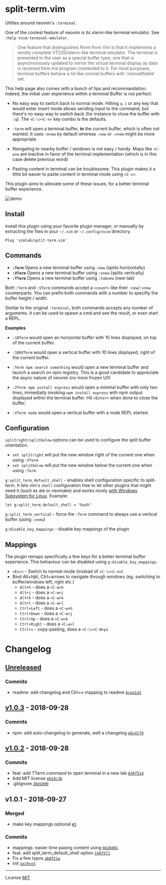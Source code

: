 # split-term.vim

Utilites around neovim's `:terminal`.

One of the coolest feature of neovim is its xterm-like terminal emulator. See
`:help nvim-terminal-emulator`.

> One feature that distinguishes Nvim from Vim is that it implements a mostly
complete VT220/xterm-like terminal emulator. The terminal is presented to the
user as a special buffer type, one that is asynchronously updated to mirror
the virtual terminal display as data is received from the program connected
to it. For most purposes, terminal buffers behave a lot like normal buffers
with 'nomodifiable' set.

This help page also comes with a bunch of tips and recommandation. Indeed, the
initial user experience within a terminal Buffer is not perfect:

- No easy way to switch back to normal mode. Hitting `a`, `i` or any key that
  would enter insert mode allows sending input to the command, but there's no
  easy way to switch back (for instance to close the buffer with `:q`). The
  `<C-\><C-n>` key combo is the defaults.

- `:term` will open a terminal buffer, **in** the current buffer, which is
  often not wanted. It uses `:enew` by default whereas `:new` or `:vnew` might
  be more appropriate.

- Navigating to nearby buffer / windows is not easy / handy. Maps like `<C-w>w`
  are inactive in favor of the terminal implementation (which is in this case
  delete previous word)

- Pasting content in terminal can be troublesome. This plugin makes it a little
  bit easier to paste content in terminal mode using `<C-v>`.

This plugin aims to alleviate some of these issues, for a better terminal
buffer experience.

![demo](./demo.gif)

## Install

Install this plugin using your favorite plugin manager, or manually by
extracting the files in your `~/.vim` or `~/.config/nvim` directory.

    Plug 'vimlab/split-term.vim'

## Commands

- **`:Term`** Opens a new terminal buffer using `:new` (splits horizontally)
- **`:VTerm`** Opens a new terminal buffer using `:vnew` (splits vertically)
- **`:TTerm`** Opens a new terminal buffer using `:tabnew` (new tab)

Both `:Term` and `:VTerm` commands accept a `<count>` like their `:new`/`:vnew`
counterparts. You can prefix both commands with a number to specifiy the buffer
height / width.

Similar to the original `:terminal`, both commands accepts any number of
arguments. It can be used to spawn a cmd and see the result, or even start a
REPL.

**Examples**

- `:10Term` would open an horizontal buffer with 10 lines displayed, on top of
  the current buffer.

- `:100VTerm` would open a vertical buffer with 10 lines displayed, right of
  the current buffer.

- `:Term npm search something` would open a new terminal buffer and launch a
  search on npm registry. This is a good candidate to appreciate the async
  nature of neovim (no more frozen UI!)

- `:2Term npm install express` would open a minimal buffer with only two lines,
  immediatly invoking `npm install express` with npm output displayed within
  the terminal buffer. Hit `<Enter>` when done to close the buffer.

- `:VTerm node` would open a vertical buffer with a node REPL started.

## Configuration

`splitright/splitbelow` options can be used to configure the split buffer
  orientation.
  - `set splitright` will put the new window right of the current one when using `:VTerm`
  - `set splitbelow` will put the new window below the current one when using `:Term`

`g:split_term_default_shell` - enables shell configuration specific to
  split-term. It lets vim's `shell` configuration free to let other plugins
  that might need it (such as ale or neomake) and works nicely [with Windows
  Subsystem for Linux](https://docs.microsoft.com/en-us/windows/wsl/about).
  Example:

```vim
let g:split_term_default_shell = "bash"
```

`g:split_term_vertical` - force the `:Term` command to always use a vertical
  buffer (using `:vnew`)

`g:disable_key_mappings` - disable key mappings of the plugin

## Mappings

The plugin remaps specifically a few keys for a better terminal buffer experience. This
behaviour can be disabled using `g:disable_key_mappings`.

- `<Esc>` - Switch to normal mode (instead of `<C-\><C-n>`)
- Bind Alt+hjkl, Ctrl+arrows to navigate through windows (eg. switching to buffer/windows left, right etc.)
  - `Alt+h` - does a `<C-w>h`
  - `Alt+j` - does a `<C-w>j`
  - `Alt+k` - does a `<C-w>k`
  - `Alt+l` - does a `<C-w>l`
  - `Ctrl+Left` - does a `<C-w>h`
  - `Ctrl+Down` - does a `<C-w>j`
  - `Ctrl+Up` - does a `<C-w>k`
  - `Ctrl+Right` - does a `<C-w>l`
  - `Ctrl+v` - copy-pasting, does a `<C-\><C-N>pi`


# Changelog

## [Unreleased](https://github.com/vimlab/split-term.vim/compare/v1.0.3...HEAD)

### Commits

- readme: add changelog and Ctrl+v mapping to readme [`6cea1a3`](https://github.com/vimlab/split-term.vim/commit/6cea1a3f6f7ad57f6796f6c544a7567242d9777c)

## [v1.0.3](https://github.com/vimlab/split-term.vim/compare/v1.0.2...v1.0.3) - 2018-09-28

### Commits

- npm: add auto-changelog to generate, well a changelog [`e6c4179`](https://github.com/vimlab/split-term.vim/commit/e6c41795d973b4f358d25a093e4b5ccc4205d821)

## [v1.0.2](https://github.com/vimlab/split-term.vim/compare/v1.0.1...v1.0.2) - 2018-09-28

### Commits

- feat: add TTerm command to open terminal in a new tab [`836f514`](https://github.com/vimlab/split-term.vim/commit/836f5143e2c3781a38e492027604a74a19960103)
- Add MIT license [`eb1dc3b`](https://github.com/vimlab/split-term.vim/commit/eb1dc3b6e9789d7f394b54da611e2e08f98d0eec)
- .gitignore [`28d1899`](https://github.com/vimlab/split-term.vim/commit/28d189951b3841e954c5a2d3ca2c3415acfb6712)

## v1.0.1 - 2018-09-27

### Merged

- make key mappings optional [`#3`](https://github.com/vimlab/split-term.vim/pull/3)

### Commits

- mappings: easier time pasing content using <C-v> [`bb20d81`](https://github.com/vimlab/split-term.vim/commit/bb20d815e019357faf1777b6da18b832630fedfe)
- feat: add split_term_default_shell option [`148f571`](https://github.com/vimlab/split-term.vim/commit/148f5718bd3b1c72aa1a8fce409b0fd5a3e75a87)
- Fix a few typos [`ab0f21a`](https://github.com/vimlab/split-term.vim/commit/ab0f21a2bff54434847176efda654ab6537de538)
- Init [`1e19ce3`](https://github.com/vimlab/split-term.vim/commit/1e19ce37b64e61ecb922db02edebdd900e7f81d8)

---

License [MIT](./LICENSE)

